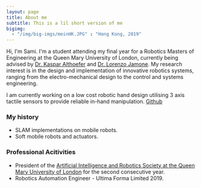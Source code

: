 ```yaml
---
layout: page
title: About me
subtitle: This is a lil short version of me
bigimg: 
  - "/img/big-imgs/meinHK.JPG" : "Hong Kong, 2019"
---
```


Hi, I'm Sami. I'm a student attending my final year for a Robotics Masters of Engineering at the Queen Mary University of London, currently being advised by <a href="https://www.sems.qmul.ac.uk/staff/k.althoefer">Dr. Kaspar Althoefer</a> and <a href="http://lorejam.blogspot.com/">Dr. Lorenzo Jamone</a>.
My research interest is in the design and implementation of innovative robotics systems, ranging from the electro-mechanical design to the control and systems engineering. 


I am currently working on a low cost robotic hand design utilising 3 axis tactile sensors to provide reliable in-hand manipulation.  [Github](https://github.com/sam-eee/jamkit_robot_hand)

### My history

- SLAM implementations on mobile robots.
- Soft mobile robots and actuators.


### Professional Acitivities
- President of the [Artificial Intelligence and Robotics Society at the Queen Mary University of London](http://qmrs.co.uk) for the second consecutive year.
- Robotics Automation Engineer - Ultima Forma Limited 2019.
